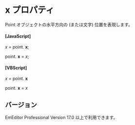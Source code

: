 # x プロパティ

Point オブジェクトの水平方向の (または文字) 位置を表現します。

#### \[JavaScript\]

_x_ = point. **x**;

point. **x** = _x_;

#### \[VBScript\]

_x_ = point. **x**

point. **x** = _x_

## バージョン

EmEditor Professional Version 17.0 以上で利用できます。
